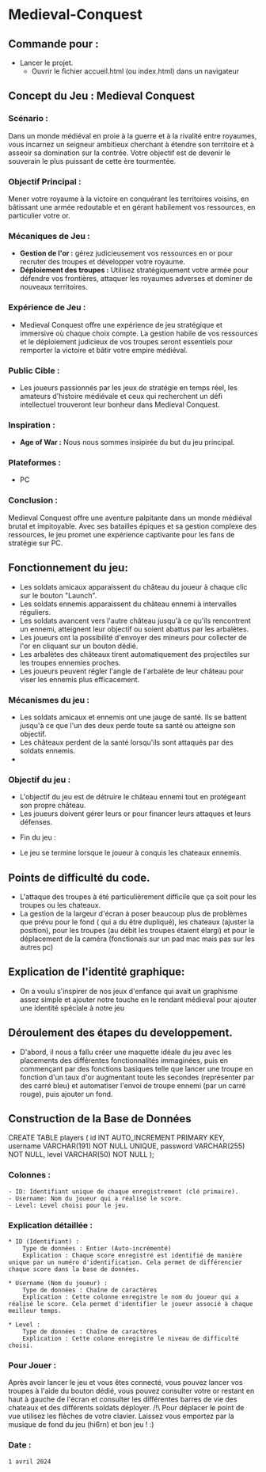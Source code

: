 # Medieval-Conquest

## Commande pour :
* Lancer le projet.
  * Ouvrir le fichier accueil.html (ou index.html) dans un navigateur

## Concept du Jeu : Medieval Conquest

### Scénario :
Dans un monde médiéval en proie à la guerre et à la rivalité entre royaumes, vous incarnez un seigneur ambitieux cherchant à étendre son territoire et à asseoir sa domination sur la contrée. Votre objectif est de devenir le souverain le plus puissant de cette ère tourmentée.

### Objectif Principal :
Mener votre royaume à la victoire en conquérant les territoires voisins, en bâtissant une armée redoutable et en gérant habilement vos ressources, en particulier votre or.

### Mécaniques de Jeu :

- **Gestion de l'or :** gérez judicieusement vos ressources en or pour recruter des troupes et développer votre royaume.
- **Déploiement des troupes :** Utilisez stratégiquement votre armée pour défendre vos frontières, attaquer les royaumes adverses et dominer de nouveaux territoires.

### Expérience de Jeu :
* Medieval Conquest offre une expérience de jeu stratégique et immersive où chaque choix compte. La gestion habile de vos ressources et le déploiement judicieux de vos troupes seront essentiels pour remporter la victoire et bâtir votre empire médiéval.

### Public Cible :
* Les joueurs passionnés par les jeux de stratégie en temps réel, les amateurs d'histoire médiévale et ceux qui recherchent un défi intellectuel trouveront leur bonheur dans Medieval Conquest.

### Inspiration :

- **Age of War :** Nous nous sommes insipirée du but du jeu principal.

### Plateformes :
* PC

### Conclusion :
Medieval Conquest offre une aventure palpitante dans un monde médiéval brutal et impitoyable. Avec ses batailles épiques et sa gestion complexe des ressources, le jeu promet une expérience captivante pour les fans de stratégie sur PC.

## Fonctionnement du jeu:

- Les soldats amicaux apparaissent du château du joueur à chaque clic sur le bouton "Launch".
- Les soldats ennemis apparaissent du château ennemi à intervalles réguliers.
- Les soldats avancent vers l'autre château jusqu'à ce qu'ils rencontrent un ennemi, atteignent leur objectif ou soient abattus par les arbalètes.
- Les joueurs ont la possibilité d'envoyer des mineurs pour collecter de l'or en cliquant sur un bouton dédié.
- Les arbalètes des châteaux tirent automatiquement des projectiles sur les troupes ennemies proches.
- Les joueurs peuvent régler l'angle de l'arbalète de leur château pour viser les ennemis plus efficacement.

### Mécanismes du jeu :

- Les soldats amicaux et ennemis ont une jauge de santé. Ils se battent jusqu'à ce que l'un des deux perde toute sa santé ou atteigne son objectif.
- Les châteaux perdent de la santé lorsqu'ils sont attaqués par des soldats ennemis.
- 
### Objectif du jeu :
- L'objectif du jeu est de détruire le château ennemi tout en protégeant son propre château.
- Les joueurs doivent gérer leurs or pour financer leurs attaques et leurs défenses.
* Fin du jeu :
- Le jeu se termine lorsque le joueur à conquis les chateaux ennemis.


## Points de difficulté du code.
- L'attaque des troupes à été particulièrement difficile que ça soit pour les troupes ou les chateaux.
- La gestion de la largeur d'écran à poser beaucoup plus de problèmes que prévu pour le fond ( qui a du être dupliqué), les chateaux (ajuster la position), pour les troupes (au débit les troupes étaient élargi) et pour le déplacement de la caméra (fonctionais sur un pad mac mais pas sur les autres pc)

## Explication de l'identité graphique:

  - On a voulu s'inspirer de nos jeux d'enfance qui avait un graphisme assez simple et ajouter notre touche en le rendant médieval pour ajouter une identité spéciale à notre jeu

## Déroulement des étapes du developpement.

  - D'abord, il nous a fallu créer une maquette idéale du jeu avec les placements des différentes fonctionnalités immaginées, puis en commençant par des fonctions basiques telle que lancer une troupe en fonction d'un taux d'or augmentant toute les secondes (représenter par des carré bleu) et automatiser l'envoi de troupe ennemi (par un carré rouge), puis ajouter un fond.

## Construction de la Base de Données

CREATE TABLE players (
id INT AUTO_INCREMENT PRIMARY KEY,
username VARCHAR(191) NOT NULL UNIQUE,
password VARCHAR(255) NOT NULL,
level VARCHAR(50) NOT NULL
);

    
### Colonnes :
    - ID: Identifiant unique de chaque enregistrement (clé primaire).
    - Username: Nom du joueur qui a réalisé le score.
    - Level: Level choisi pour le jeu.

### Explication détaillée :
    * ID (Identifiant) :
        Type de données : Entier (Auto-incrémenté)
        Explication : Chaque score enregistré est identifié de manière unique par un numéro d'identification. Cela permet de différencier chaque score dans la base de données.
      
    * Username (Nom du joueur) :
        Type de données : Chaîne de caractères
        Explication : Cette colonne enregistre le nom du joueur qui a réalisé le score. Cela permet d'identifier le joueur associé à chaque meilleur temps.

    * Level :
        Type de données : Chaîne de caractères
        Explication : Cette colone enregistre le niveau de difficulté choisi.

### Pour Jouer :

  Après avoir lancer le jeu et vous êtes connecté, vous pouvez lancer vos troupes à l'aide du bouton dédié, vous pouvez consulter votre or restant en haut à gauche de l'écran et consulter les différentes barres de vie des chateaux et des différents soldats déployer.
  /!\ Pour déplacer le point de vue utilisez les flèches de votre clavier.
  Laissez vous emportez par la musique de fond du jeu (hi6rn) et bon jeu ! :)

### Date :

    1 avril 2024